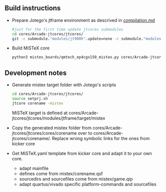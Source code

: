 ## Build instructions

* Prepare Jotego's jtframe environment as descrived in [compilation.md](../jtcores/modules/jtframe/doc/compilation.md)

  ```sh
  #just for the first time update jtcores submodules
  cd cores/Arcade-jtcores/jtcores/
  git -c submodule."modules/jt900h".update=none -c submodule."modules/jtframe/target/pocket".update=none submodule update --init --recursive
  ```
  
* Build MiSTeX core

  ```sh
  python3 mistex_boards/qmtech_ep4cgx150_mistex.py cores/Arcade-jtcores/corename/
  ```
  
  


## Development notes

* Generate mistex target folder with Jotego's scripts

  ```sh
  cd cores/Arcade-jtcores/jtcores/
  source setprj.sh
  jtcore corename -mistex
  ```

  MiSTeX target is defined at cores/Arcade-jtcores/jtcores/modules/jtframe/target/mistex

* Copy the generated mistex folder from cores/Arcade-jtcores/jtcores/cores/corename over to cores/Arcade-jtcores/corename/. Replace wrong symbolic links for the ones from kicker core

* Get MiSTeX.yaml template from kicker core and adapt it to your own core.

  * adapt mainfile
  * defines come from mistex/corename.qsf
  * sourcedirs and sourcefiles come from mistex/game.qip
  * adapt quartus/vivado specific platform-commands and sourcefiles